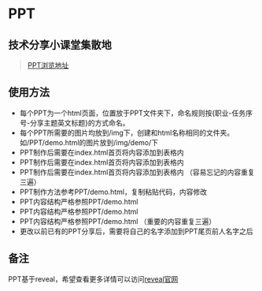 # PPT

## 技术分享小课堂集散地
> [PPT浏览地址](https://ptteng.github.io/PPT/)


## 使用方法

- 每个PPT为一个html页面，位置放于PPT文件夹下，命名规则按{职业-任务序号-分享主题英文标题}的方式命名。
- 每个PPT所需要的图片均放到/img下，创建和html名称相同的文件夹。如/PPT/demo.html的图片放到/img/demo/下
- PPT制作后需要在index.html首页将内容添加到表格内
- PPT制作后需要在index.html首页将内容添加到表格内
- PPT制作后需要在index.html首页将内容添加到表格内 （容易忘记的内容重复三遍）
- PPT制作方法参考PPT/demo.html，复制粘贴代码，内容修改<section>
- PPT内容结构严格参照PPT/demo.html
- PPT内容结构严格参照PPT/demo.html
- PPT内容结构严格参照PPT/demo.html （重要的内容重复三遍）
- 更改以前已有的PPT分享后，需要将自己的名字添加到PPT尾页前人名字之后

## 备注
PPT基于reveal，希望查看更多详情可以访问[reveal官网](https://github.com/hakimel/reveal.js)
